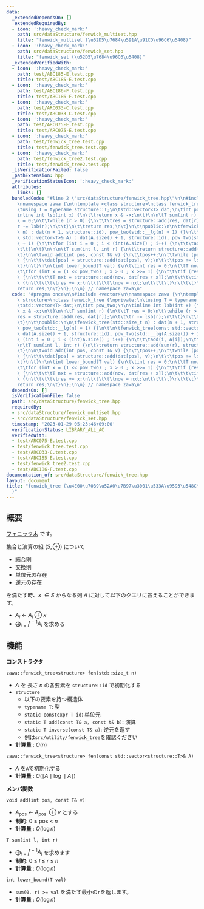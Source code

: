 ```yaml
---
data:
  _extendedDependsOn: []
  _extendedRequiredBy:
  - icon: ':heavy_check_mark:'
    path: src/dataStructure/fenwick_multiset.hpp
    title: "fenwick_multiset (\u52D5\u7684\u591A\u91CD\u96C6\u5408)"
  - icon: ':heavy_check_mark:'
    path: src/dataStructure/fenwick_set.hpp
    title: "fenwick_set (\u52D5\u7684\u96C6\u5408)"
  _extendedVerifiedWith:
  - icon: ':heavy_check_mark:'
    path: test/ABC185-E.test.cpp
    title: test/ABC185-E.test.cpp
  - icon: ':heavy_check_mark:'
    path: test/ABC186-F.test.cpp
    title: test/ABC186-F.test.cpp
  - icon: ':heavy_check_mark:'
    path: test/ARC033-C.test.cpp
    title: test/ARC033-C.test.cpp
  - icon: ':heavy_check_mark:'
    path: test/ARC075-E.test.cpp
    title: test/ARC075-E.test.cpp
  - icon: ':heavy_check_mark:'
    path: test/fenwick_tree.test.cpp
    title: test/fenwick_tree.test.cpp
  - icon: ':heavy_check_mark:'
    path: test/fenwick_tree2.test.cpp
    title: test/fenwick_tree2.test.cpp
  _isVerificationFailed: false
  _pathExtension: hpp
  _verificationStatusIcon: ':heavy_check_mark:'
  attributes:
    links: []
  bundledCode: "#line 2 \"src/dataStructure/fenwick_tree.hpp\"\n\n#include <vector>\n\
    \nnamespace zawa {\n\ntemplate <class structure>\nclass fenwick_tree {\nprivate:\n\
    \tusing T = typename structure::T;\n\tstd::vector<T> dat;\n\tint pow_two;\n\n\t\
    inline int lsb(int x) {\n\t\treturn x & -x;\n\t}\n\n\tT sum(int r) {\n\t\tT res\
    \ = 0;\n\t\twhile (r > 0) {\n\t\t\tres = structure::add(res, dat[r]);\n\t\t\t\
    r -= lsb(r);\n\t\t}\n\t\treturn res;\n\t}\n\t\npublic:\n\n\tfenwick_tree(std::size_t\
    \ n) : dat(n + 1, structure::id), pow_two(std::__lg(n) + 1) {}\n\t\n\tfenwick_tree(const\
    \ std::vector<T>& A) : dat(A.size() + 1, structure::id), pow_two(std::__lg(A.size())\
    \ + 1) {\n\t\tfor (int i = 0 ; i < (int)A.size() ; i++) {\n\t\t\tadd(i, A[i]);\n\
    \t\t}\n\t}\n\n\n\tT sum(int l, int r) {\n\t\treturn structure::add(sum(r), structure::inverse(sum(l)));\n\
    \t}\n\n\tvoid add(int pos, const T& v) {\n\t\tpos++;\n\t\twhile (pos < (int)dat.size())\
    \ {\n\t\t\tdat[pos] = structure::add(dat[pos], v);\n\t\t\tpos += lsb(pos);\n\t\
    \t}\n\t}\n\n\tint lower_bound(T val) {\n\t\tint res = 0;\n\t\tT now = structure::id;\n\
    \t\tfor (int x = (1 << pow_two) ; x > 0 ; x >>= 1) {\n\t\t\tif (res + x < (int)dat.size())\
    \ {\n\t\t\t\tT nxt = structure::add(now, dat[res + x]);\n\t\t\t\tif (nxt < val)\
    \ {\n\t\t\t\t\tres += x;\n\t\t\t\t\tnow = nxt;\n\t\t\t\t}\n\t\t\t}\n\t\t}\n\t\t\
    return res;\n\t}\n};\n\n} // namespace zawa\n"
  code: "#pragma once\n\n#include <vector>\n\nnamespace zawa {\n\ntemplate <class\
    \ structure>\nclass fenwick_tree {\nprivate:\n\tusing T = typename structure::T;\n\
    \tstd::vector<T> dat;\n\tint pow_two;\n\n\tinline int lsb(int x) {\n\t\treturn\
    \ x & -x;\n\t}\n\n\tT sum(int r) {\n\t\tT res = 0;\n\t\twhile (r > 0) {\n\t\t\t\
    res = structure::add(res, dat[r]);\n\t\t\tr -= lsb(r);\n\t\t}\n\t\treturn res;\n\
    \t}\n\t\npublic:\n\n\tfenwick_tree(std::size_t n) : dat(n + 1, structure::id),\
    \ pow_two(std::__lg(n) + 1) {}\n\t\n\tfenwick_tree(const std::vector<T>& A) :\
    \ dat(A.size() + 1, structure::id), pow_two(std::__lg(A.size()) + 1) {\n\t\tfor\
    \ (int i = 0 ; i < (int)A.size() ; i++) {\n\t\t\tadd(i, A[i]);\n\t\t}\n\t}\n\n\
    \n\tT sum(int l, int r) {\n\t\treturn structure::add(sum(r), structure::inverse(sum(l)));\n\
    \t}\n\n\tvoid add(int pos, const T& v) {\n\t\tpos++;\n\t\twhile (pos < (int)dat.size())\
    \ {\n\t\t\tdat[pos] = structure::add(dat[pos], v);\n\t\t\tpos += lsb(pos);\n\t\
    \t}\n\t}\n\n\tint lower_bound(T val) {\n\t\tint res = 0;\n\t\tT now = structure::id;\n\
    \t\tfor (int x = (1 << pow_two) ; x > 0 ; x >>= 1) {\n\t\t\tif (res + x < (int)dat.size())\
    \ {\n\t\t\t\tT nxt = structure::add(now, dat[res + x]);\n\t\t\t\tif (nxt < val)\
    \ {\n\t\t\t\t\tres += x;\n\t\t\t\t\tnow = nxt;\n\t\t\t\t}\n\t\t\t}\n\t\t}\n\t\t\
    return res;\n\t}\n};\n\n} // namespace zawa\n"
  dependsOn: []
  isVerificationFile: false
  path: src/dataStructure/fenwick_tree.hpp
  requiredBy:
  - src/dataStructure/fenwick_multiset.hpp
  - src/dataStructure/fenwick_set.hpp
  timestamp: '2023-01-29 05:23:46+09:00'
  verificationStatus: LIBRARY_ALL_AC
  verifiedWith:
  - test/ARC075-E.test.cpp
  - test/fenwick_tree.test.cpp
  - test/ARC033-C.test.cpp
  - test/ABC185-E.test.cpp
  - test/fenwick_tree2.test.cpp
  - test/ABC186-F.test.cpp
documentation_of: src/dataStructure/fenwick_tree.hpp
layout: document
title: "fenwick_tree (\u4E00\u70B9\u52A0\u7B97\u3001\u533A\u9593\u548C\u53D6\u5F97\
  )"
---
```


## 概要

[フェニック木](https://ja.wikipedia.org/wiki/%E3%83%95%E3%82%A7%E3%83%8B%E3%83%83%E3%82%AF%E6%9C%A8) です。

集合と演算の組 $(S, \oplus)$ について
- 結合則
- 交換則
- 単位元の存在
- 逆元の存在

を満たす時、$x\ \in S$ からなる列 $A$ に対して以下のクエリに答えることができます。
- $A_i\ \leftarrow\ A_i\ \oplus\ x$
-  $\displaystyle \bigoplus_{i = l}^{r - 1} A_i$ を求める

## 機能

**コンストラクタ**

`zawa::fenwick_tree<structure> fen(std::size_t n)`
- $A$ を 長さ $n$ の各要素を `structure::id` で初期化する
- `structure`
	- 以下の要素を持つ構造体
	- `typename T`: 型
	- `static constexpr T id`: 単位元
	- `static T add(const T& a, const t& b)`: 演算
	- `static T inverse(const T& a)`: 逆元を返す
	- 例は`src/utility/fenwick_tree`を確認ください
- **計算量** : $O(n)$

`zawa::fenwick_tree<structure> fen(const std::vector<structure::T>& A)`
- $A$ を`A`で初期化する
- **計算量** : $O(\mid A\mid \log \mid A \mid)$

**メンバ関数**

`void add(int pos, const T& v)`
- $A_{\text{pos}}\ \leftarrow\ A_{\text{pos}}\ \oplus v$ とする
- **制約**: $0\ \le\ \text{pos}\ <\ n$
- **計算量** : $O(\log n)$

`T sum(int l, int r)`
- $\displaystyle \bigoplus_{i = l}^{r - 1} A_i$ を求めます
- **制約**: $0\ \le\ l\ \le\ r\ \le\ n$
- **計算量** : $O(\log n)$

`int lower_bound(T val)`
- `sum(0, r) >= val` を満たす最小の`r`を返します。
- **計算量** : $O(\log n)$

